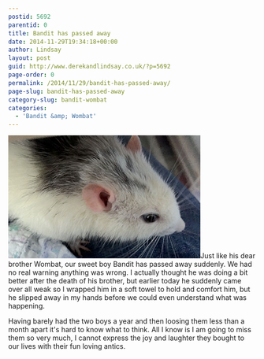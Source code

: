 ```yaml
---
postid: 5692
parentid: 0
title: Bandit has passed away
date: 2014-11-29T19:34:18+00:00
author: Lindsay
layout: post
guid: http://www.derekandlindsay.co.uk/?p=5692
page-order: 0
permalink: /2014/11/29/bandit-has-passed-away/
page-slug: bandit-has-passed-away
category-slug: bandit-wombat
categories:
  - 'Bandit &amp; Wombat'
---
```

<img class="alignright size-full wp-image-6386" title="Our sweet rat, Bandit" src="/wp-content/uploads/2014/11/post_1464.jpg" alt="Our sweet rat, Bandit" width="390" height="250" />Just like his dear brother Wombat, our sweet boy Bandit has passed away suddenly. We had no real warning anything was wrong. I actually thought he was doing a bit better after the death of his brother, but earlier today he suddenly came over all weak so I wrapped him in a soft towel to hold and comfort him, but he slipped away in my hands before we could even understand what was happening.

Having barely had the two boys a year and then loosing them less than a month apart it's hard to know what to think. All I know is I am going to miss them so very much, I cannot express the joy and laughter they bought to our lives with their fun loving antics.
